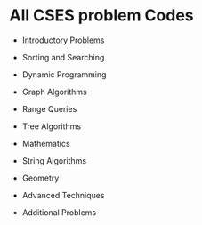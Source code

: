 #  All CSES problem Codes

* Introductory Problems

* Sorting and Searching

* Dynamic Programming

* Graph Algorithms

* Range Queries

* Tree Algorithms

* Mathematics

* String Algorithms

* Geometry

* Advanced Techniques

* Additional Problems
